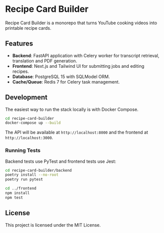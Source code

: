 # Recipe Card Builder

Recipe Card Builder is a monorepo that turns YouTube cooking videos into printable recipe cards.

## Features
- **Backend**: FastAPI application with Celery worker for transcript retrieval, translation and PDF generation.
- **Frontend**: Next.js and Tailwind UI for submitting jobs and editing recipes.
- **Database**: PostgreSQL 15 with SQLModel ORM.
- **Cache/Queue**: Redis 7 for Celery task management.

## Development

The easiest way to run the stack locally is with Docker Compose.

```bash
cd recipe-card-builder
docker-compose up --build
```

The API will be available at `http://localhost:8000` and the frontend at `http://localhost:3000`.

### Running Tests

Backend tests use PyTest and frontend tests use Jest:

```bash
cd recipe-card-builder/backend
poetry install --no-root
poetry run pytest

cd ../frontend
npm install
npm test
```

## License

This project is licensed under the MIT License.
